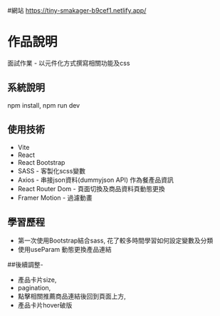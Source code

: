 #網站
https://tiny-smakager-b9cef1.netlify.app/


# 作品說明
面試作業 - 以元件化方式撰寫相關功能及css


## 系統說明
npm install, npm run dev




## 使用技術
* Vite
* React
* React Bootstrap
* SASS - 客製化scss變數
* Axios - 串接json資料(dummyjson API) 作為餐產品資訊
* React Router Dom - 頁面切換及商品資料頁動態更換
* Framer Motion - 過濾動畫


## 學習歷程
- 第一次使用Bootstrap結合sass, 花了較多時間學習如何設定變數及分類
- 使用useParam 動態更換產品連結


##後續調整-
- 產品卡片size, 
- pagination, 
- 點擊相關推薦商品連結後回到頁面上方,
- 產品卡片hover破版
